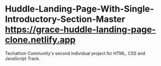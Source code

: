 # Huddle-Landing-Page-With-Single-Introductory-Section-Master https://grace-huddle-landing-page-clone.netlify.app
Techathon Community's second individual project for HTML, CSS and JavaScript Track.
